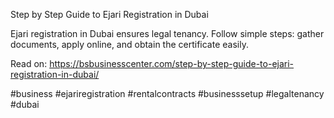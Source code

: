 Step by Step Guide to Ejari Registration in Dubai


Ejari registration in Dubai ensures legal tenancy. Follow simple steps: gather documents, apply online, and obtain the certificate easily.

Read on: https://bsbusinesscenter.com/step-by-step-guide-to-ejari-registration-in-dubai/

#business #ejariregistration #rentalcontracts #businesssetup #legaltenancy #dubai
